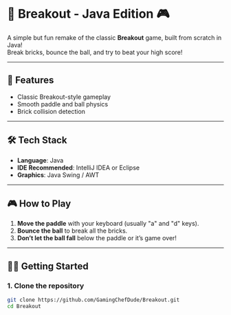# 🧱 Breakout - Java Edition 🎮

A simple but fun remake of the classic **Breakout** game, built from scratch in Java!  
Break bricks, bounce the ball, and try to beat your high score!

---

## 🚀 Features

- Classic Breakout-style gameplay
- Smooth paddle and ball physics
- Brick collision detection

---

## 🛠️ Tech Stack

- **Language**: Java
- **IDE Recommended**: IntelliJ IDEA or Eclipse
- **Graphics**: Java Swing / AWT

---

## 🎮 How to Play

1. **Move the paddle** with your keyboard (usually "a" and "d" keys).
2. **Bounce the ball** to break all the bricks.
3. **Don’t let the ball fall** below the paddle or it’s game over!

---

## 🧑‍💻 Getting Started

### 1. Clone the repository

```bash
git clone https://github.com/GamingChefDude/Breakout.git
cd Breakout
